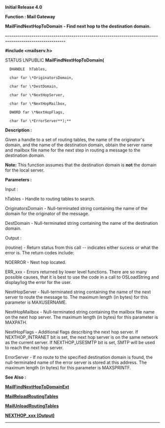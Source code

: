 




<!--
 /\* Font Definitions \*/
 @font-face
 {font-family:Helv;
 panose-1:2 11 6 4 2 2 2 3 2 4;}
@font-face
 {font-family:"Cambria Math";
 panose-1:2 4 5 3 5 4 6 3 2 4;}
 /\* Style Definitions \*/
 p.MsoNormal, li.MsoNormal, div.MsoNormal
 {margin-top:0cm;
 margin-right:0cm;
 margin-bottom:8.0pt;
 margin-left:0cm;
 line-height:107%;
 font-size:11.0pt;
 font-family:"Calibri",sans-serif;}
.MsoChpDefault
 {font-size:11.0pt;}
.MsoPapDefault
 {margin-bottom:8.0pt;
 line-height:107%;}
 /\* Page Definitions \*/
 @page WordSection1
 {size:612.0pt 792.0pt;
 margin:72.0pt 72.0pt 72.0pt 72.0pt;}
div.WordSection1
 {page:WordSection1;}
-->




**Initial Release 4.0**



**Function : Mail Gateway**



**MailFindNextHopToDomain** **- Find next
hop to the destination domain.**


**----------------------------------------------------------------------------------------------------------**



**#include <mailserv.h>**



STATUS
LNPUBLIC **MailFindNextHopToDomain(**  

      DHANDLE  hTables,  

      char far \*OriginatorsDomain,  

      char far \*DestDomain,  

      char far \*NextHopServer,  

      char far \*NextHopMailbox,  

      DWORD far \*NextHopFlags,  

      char far \*ErrorServer**);**



**Description :**



Given a
handle to a set of routing tables, the name of the originator's domain, and the
name of the destination domain, obtain the server name and mailbox file name
for the next step in routing a message to the destination domain.


 


**Note:**  This
function assumes that the destination domain is **not** the domain for the
local server.


 


**Parameters :**



Input :  

hTables  -  Handle to routing tables to search.  

  

OriginatorsDomain  -  Null-terminated string containing the name of the domain
for the originator of the message.  

  

DestDomain  -  Null-terminated string containing the name of the destination
domain.  

  




Output :  

(routine)  -  Return status from this call -- indicates either sucess or what
the error is. The return codes include:  

  

NOERROR - Next hop located.  

  

ERR\_xxx - Errors returned by lower level functions.  There are so many possible
causes, that it is best to use the code in a call to OSLoadString and
display/log the error for the user.   

  

  

NextHopServer  -  Null-terminated string containing the name of the next server
to route the message to.  The maximum length (in bytes) for this parameter is
MAXUSERNAME.  

  

NextHopMailbox  -  Null-terminated string containing the mailbox file name on
the next hop server.  The maximum length (in bytes) for this parameter is
MAXPATH.  

  

NextHopFlags  -  Additional flags describing the next hop server.  If
NEXTHOP\_INTRANET bit is set, the next hop server is on the same network as the
current server.  If NEXTHOP\_USESMTP bit is set, SMTP will be used to reach the
next hop server.  

  

ErrorServer  -  If no route to the specified destination domain is found, the
null-terminated name of the error server is stored at this address.  The
maximum length (in bytes) for this parameter is MAXSPRINTF.  

  




 **See Also :**


**[MailFindNextHopToDomainExt](MailFindNextHopToDomainExt.md)**


**[MailReloadRoutingTables](MailReloadRoutingTables.md)**


**[MailUnloadRoutingTables](MailUnloadRoutingTables.md)**


**[NEXTHOP\_xxx (Output)](notes:///852584E300582C9D/61FD4E9848264AD28525620B006BA8BD/5D3DE63ACA2E854A852563790049FDA4)**



----------------------------------------------------------------------------------------------------------


 





